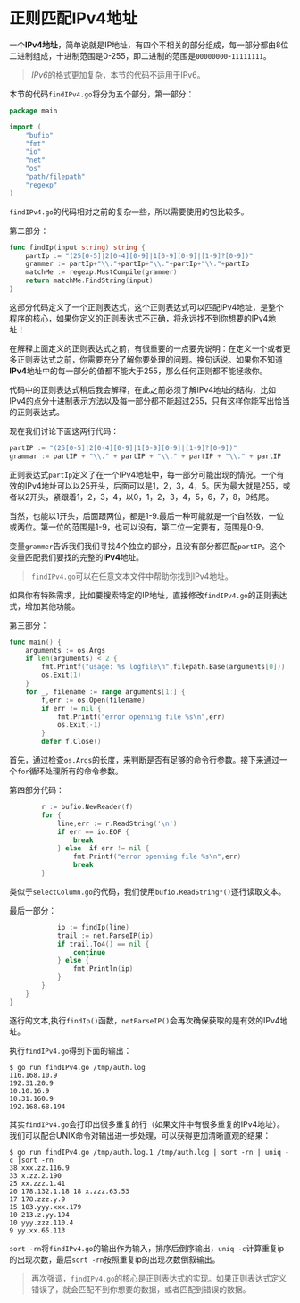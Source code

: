 # 正则匹配IPv4地址

一个**IPv4地址**，简单说就是IP地址，有四个不相关的部分组成，每一部分都由8位二进制组成，十进制范围是0-255，即二进制的范围是`00000000`-`11111111`。

> *IPv6*的格式更加复杂，本节的代码不适用于IPv6。

本节的代码`findIPv4.go`将分为五个部分，第一部分：

```go
package main

import (
	"bufio"
	"fmt"
	"io"
	"net"
	"os"
	"path/filepath"
	"regexp"
)
```
`findIPv4.go`的代码相对之前的复杂一些，所以需要使用的包比较多。

第二部分：

```go
func findIp(input string) string {
	partIp := "(25[0-5]|2[0-4][0-9]|1[0-9][0-9]|[1-9]?[0-9])"
	grammer := partIp+"\\."+partIp+"\\."+partIp+"\\."+partIp
	matchMe := regexp.MustCompile(grammer)
	return matchMe.FindString(input)
}
```



这部分代码定义了一个正则表达式，这个正则表达式可以匹配IPv4地址，是整个程序的核心，如果你定义的正则表达式不正确，将永远找不到你想要的IPv4地址！

在解释上面定义的正则表达式之前，有很重要的一点要先说明：在定义一个或者更多正则表达式之前，你需要充分了解你要处理的问题。换句话说。如果你不知道**IPv4**地址中的每一部分的值都不能大于255，那么任何正则都不能拯救你。

代码中的正则表达式稍后我会解释，在此之前必须了解IPv4地址的结构，比如IPv4的点分十进制表示方法以及每一部分都不能超过255，只有这样你能写出恰当的正则表达式。

现在我们讨论下面这两行代码：

```go
partIP := "(25[0-5]|2[0-4][0-9]|1[0-9][0-9]|[1-9]?[0-9])"
grammar := partIP + "\\." + partIP + "\\." + partIP + "\\." + partIP
```

正则表达式`partIp`定义了在一个IPv4地址中，每一部分可能出现的情况。一个有效的IPv4地址可以以25开头，后面可以是1，2，3，4，5。因为最大就是255，或者以2开头，紧跟着1，2，3，4，以0，1，2，3，4，5，6，7，8，9结尾。

当然，也能以1开头，后面跟两位，都是1-9.最后一种可能就是一个自然数，一位或两位。第一位的范围是1-9，也可以没有，第二位一定要有，范围是0-9。

变量`grammer`告诉我们我们寻找4个独立的部分，且没有部分都匹配`partIP`。这个变量匹配我们要找的完整的**IPv4**地址。

> `findIPv4.go`可以在任意文本文件中帮助你找到IPv4地址。

如果你有特殊需求，比如要搜索特定的IP地址，直接修改`findIPv4.go`的正则表达式，增加其他功能。

第三部分：

```go
func main() {
	arguments := os.Args
	if len(arguments) < 2 {
		fmt.Printf("usage: %s logfile\n",filepath.Base(arguments[0]))
		os.Exit(1)
	}
	for _, filename := range arguments[1:] {
		f,err := os.Open(filename)
		if err != nil {
			fmt.Printf("error openning file %s\n",err)
			os.Exit(-1)
		}
		defer f.Close()
```

首先，通过检查`os.Args`的长度，来判断是否有足够的命令行参数。接下来通过一个`for`循环处理所有的命令参数。

第四部分代码：

```go
		r := bufio.NewReader(f)
		for {
			line,err := r.ReadString('\n')
			if err == io.EOF {
				break
			} else  if err != nil {
				fmt.Printf("error openning file %s\n",err)
				break
		}
```

类似于`selectColumn.go`的代码，我们使用`bufio.ReadString*()`逐行读取文本。

最后一部分：

```go
			ip := findIp(line)
			trail := net.ParseIP(ip)
			if trail.To4() == nil {
				continue
			} else {
				fmt.Println(ip)
			}
		}
	}
}
```

逐行的文本,执行`findIp()`函数，`netParseIP()`会再次确保获取的是有效的IPv4地址。

执行`findIPv4.go`得到下面的输出：

```shell
$ go run findIPv4.go /tmp/auth.log
116.168.10.9
192.31.20.9
10.10.16.9
10.31.160.9 
192.168.68.194
```

其实`findIPv4.go`会打印出很多重复的行（如果文件中有很多重复的IPv4地址）。我们可以配合UNIX命令对输出进一步处理，可以获得更加清晰直观的结果：

```shell
$ go run findIPv4.go /tmp/auth.log.1 /tmp/auth.log | sort -rn | uniq -c |sort -rn
38 xxx.zz.116.9
33 x.zz.2.190
25 xx.zzz.1.41
20 178.132.1.18 18 x.zzz.63.53
17 178.zzz.y.9
15 103.yyy.xxx.179 
10 213.z.yy.194 
10 yyy.zzz.110.4
9 yy.xx.65.113
```

`sort -rn`将`findIPv4.go`的输出作为输入，排序后倒序输出，`uniq -c`计算重复ip的出现次数，最后`sort -rn`按照重复ip的出现次数倒叙输出。

> 再次强调，`findIPv4.go`的核心是正则表达式的实现。如果正则表达式定义错误了，就会匹配不到你想要的数据，或者匹配到错误的数据。
>

